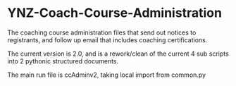 # YNZ-Coach-Course-Administration
The coaching course administration files that send out notices to registrants, and follow up email that includes coaching certifications.

The current version is 2.0, and is a rework/clean of the current 4 sub scripts into 2 pythonic structured documents. 

The main run file is ccAdminv2, taking local import from common.py
